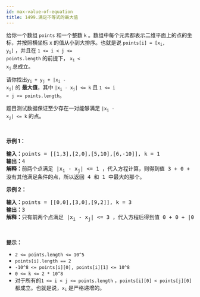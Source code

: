 ```yaml
---
id: max-value-of-equation
title: 1499.满足不等式的最大值
---
```

给你一个数组 <code>points</code> 和一个整数 <code>k</code> 。数组中每个元素都表示二维平面上的点的坐标，并按照横坐标 x 的值从小到大排序。也就是说 <code>points[i] = [x<sub>i</sub>, y<sub>i</sub>]</code> ，并且在 <code>1 &lt;= i &lt; j &lt;= points.length</code> 的前提下， <code>x<sub>i</sub> &lt; x<sub>j</sub></code> 总成立。

请你找出<code>y<sub>i</sub> + y<sub>j</sub> + |x<sub>i</sub> - x<sub>j</sub>|</code> 的 **最大值**，其中 <code>|x<sub>i</sub> - x<sub>j</sub>| &lt;= k</code> 且 <code>1 &lt;= i &lt; j &lt;= points.length</code>。

题目测试数据保证至少存在一对能够满足 <code>|x<sub>i</sub> - x<sub>j</sub>| &lt;= k</code> 的点。

 

**示例 1：**


<pre><strong>输入：</strong>points = [[1,3],[2,0],[5,10],[6,-10]], k = 1<br/><strong>输出：</strong>4<br/><strong>解释：</strong>前两个点满足 |x<sub>i</sub> - x<sub>j</sub>| &lt;= 1 ，代入方程计算，则得到值 3 + 0 + |1 - 2| = 4 。第三个和第四个点也满足条件，得到值 10 + -10 + |5 - 6| = 1 。<br/>没有其他满足条件的点，所以返回 4 和 1 中最大的那个。</pre>

**示例 2：**


<pre><strong>输入：</strong>points = [[0,0],[3,0],[9,2]], k = 3<br/><strong>输出：</strong>3<br/><strong>解释：</strong>只有前两个点满足 |x<sub>i</sub> - x<sub>j</sub>| &lt;= 3 ，代入方程后得到值 0 + 0 + |0 - 3| = 3 。<br/></pre>

 

**提示：**


- <code>2 &lt;= points.length &lt;= 10^5</code>
- <code>points[i].length == 2</code>
- <code>-10^8 &lt;= points[i][0], points[i][1] &lt;= 10^8</code>
- <code>0 &lt;= k &lt;= 2 * 10^8</code>
- 对于所有的<code>1 &lt;= i &lt; j &lt;= points.length</code> ，<code>points[i][0] &lt; points[j][0]</code> 都成立。也就是说，<code>x<sub>i</sub></code> 是严格递增的。

